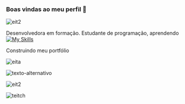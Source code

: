 
### Boas vindas ao meu perfil 🌺

![eit2](https://media.discordapp.net/attachments/734728994842345545/1269428122202279947/k3lqdl.png?ex=673b1cd1&is=6739cb51&hm=10ebbac01d8fc0c687d2856838bcfa1713cbfb3e21ed437dd85d0c9f511f9bfd&=&format=webp&quality=lossless)

Desenvolvedora em formação.
Estudante de programação, aprendendo 
[![My Skills](https://skillicons.dev/icons?i=js,html,css,wasm)](https://skillicons.dev)


Construindo meu portfólio

![eita](https://media.discordapp.net/attachments/734728994842345545/1207065306447609936/tumblr_6332acd5cf08f5720668fc666694b47c_61c7d42a_640.png?ex=673ba7ab&is=673a562b&hm=327b8ba9578cc5d498e05836ed664f4f225104931443b00253d2f33c2a614312&=&format=webp&quality=lossless)

![texto-alternativo](https://i.pinimg.com/736x/7b/3a/03/7b3a03ed1086dd10f0d0ce035ba14851.jpg)

![eit2](https://media.discordapp.net/attachments/734728994842345545/1269428122202279947/k3lqdl.png?ex=673b1cd1&is=6739cb51&hm=10ebbac01d8fc0c687d2856838bcfa1713cbfb3e21ed437dd85d0c9f511f9bfd&=&format=webp&quality=lossless)

![teitch](https://img.shields.io/badge/Twitch-9146FF?style=for-the-badge&logo=twitch&logoColor=white)
